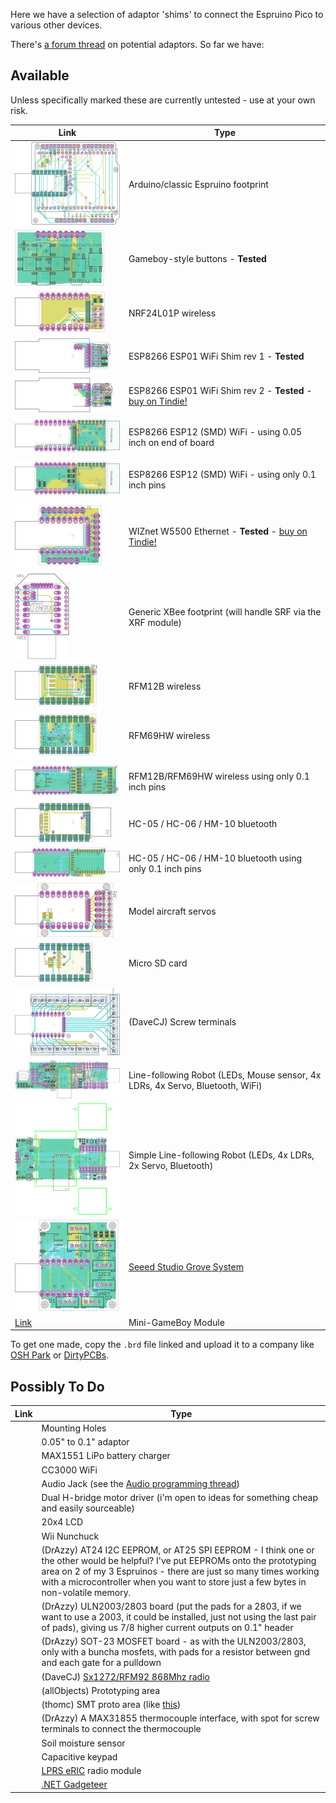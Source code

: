 Here we have a selection of adaptor 'shims' to connect the Espruino Pico to various other devices. 

There's [a forum thread](http://forum.espruino.com/conversations/259519/) on potential adaptors. So far we have:

Available
--------

Unless specifically marked these are currently untested - use at your own risk.

| Link | Type |
|------|------|
| [![](eagle/arduino.png)](eagle/arduino.brd) |  Arduino/classic Espruino footprint |
| [![](eagle/buttons.png)](eagle/buttons.brd) |  Gameboy-style buttons - **Tested** |
| [![](eagle/nrf24.png)](eagle/nrf24.brd) |  NRF24L01P wireless |
| [![](eagle/esp8266_esp01_shim_rev1.png)](eagle/esp8266_esp01_shim_rev1.brd) | ESP8266 ESP01 WiFi Shim rev 1 - **Tested** |
| [![](eagle/esp8266_esp01_shim_rev2.png)](eagle/esp8266_esp01_shim_rev2.brd) | ESP8266 ESP01 WiFi Shim rev 2 - **Tested** - [buy on Tindie!](https://www.tindie.com/products/gfwilliams/espruino-pico-esp8266-wifi-shim/) |
| [![](eagle/esp8266_esp12.png)](eagle/esp8266_esp12.brd) |  ESP8266 ESP12 (SMD) WiFi - using 0.05 inch on end of board  |
| [![](eagle/esp8266_esp12_header.png)](eagle/esp8266_esp12_header.brd) |  ESP8266 ESP12 (SMD) WiFi  - using only 0.1 inch pins |
| [![](eagle/w550io.png)](eagle/w550io.brd) |  WIZnet W5500 Ethernet - **Tested**  - [buy on Tindie!](https://www.tindie.com/products/gfwilliams/espruino-pico-wiznet-w550io-ethernet-shim/) |
| [![](eagle/xbee.png)](eagle/xbee.brd) |  Generic XBee footprint (will handle SRF via the XRF module) |
| [![](eagle/rfm12b.png)](eagle/rfm12b.brd) | RFM12B  wireless |
| [![](eagle/rfm69.png)](eagle/rfm69.brd) |  RFM69HW wireless |
| [![](eagle/rfm69_rfm12b_header.png)](eagle/rfm69_rfm12b_header.brd) |  RFM12B/RFM69HW wireless using only 0.1 inch pins |
| [![](eagle/bluetooth.png)](eagle/bluetooth.brd)  |  HC-05 / HC-06 / HM-10 bluetooth |
| [![](eagle/bluetooth_header.png)](eagle/bluetooth_header.brd)  |  HC-05 / HC-06 / HM-10 bluetooth using only 0.1 inch pins |
| [![](eagle/servo.png)](eagle/servo.brd) |  Model aircraft servos |
| [![](eagle/microsd.png)](eagle/microsd.brd) |  Micro SD card |
| [![](eagle/terminal.png)](eagle/terminal.brd)  |  (DaveCJ) Screw terminals |
| [![](eagle/robot.png)](eagle/robot.brd) |  Line-following Robot (LEDs, Mouse sensor, 4x LDRs, 4x Servo, Bluetooth, WiFi) |
| [![](eagle/robot_simple.png)](eagle/robot_simple.brd) |  Simple Line-following Robot (LEDs, 4x LDRs, 2x Servo, Bluetooth) |
| [![](eagle/grove.png)](eagle/grove.brd) |  [Seeed Studio Grove System](http://www.seeedstudio.com/depot/s/grovefamily.html) |
| [Link](../EspruBoy/espruboy.brd) | Mini-GameBoy Module |

To get one made, copy the `.brd` file linked and upload it to a company like [OSH Park](https://www.oshpark.com/) or [DirtyPCBs](http://dirtypcbs.com/).

Possibly To Do
------------

| Link | Type |
|------|------|
|  |  Mounting Holes |
|  |  0.05" to 0.1" adaptor |
|  |  MAX1551 LiPo battery charger |
|  |  CC3000 WiFi |
|  |  Audio Jack (see the [Audio programming thread](http://forum.espruino.com/conversations/257732/)) |
|  |  Dual H-bridge motor driver (i'm open to ideas for something cheap and easily sourceable) |
|  |  20x4 LCD |
|  |  Wii Nunchuck |
|  |  (DrAzzy) AT24 I2C EEPROM, or AT25 SPI EEPROM - I think one or the other would be helpful? I've put EEPROMs onto the prototyping area on 2 of my 3 Espruinos - there are just so many times working with a microcontroller when you want to store just a few bytes in non-volatile memory. |
|  |  (DrAzzy) ULN2003/2803 board (put the pads for a 2803, if we want to use a 2003, it could be installed, just not using the last pair of pads), giving us 7/8 higher current outputs on 0.1" header |
|  |  (DrAzzy) SOT-23 MOSFET board - as with the ULN2003/2803, only with a buncha mosfets, with pads for a resistor between gnd and each gate for a pulldown |
|  |  (DaveCJ) [Sx1272/RFM92 868Mhz radio](http://www.ebay.co.uk/itm/HopeRF-RFM92W-915Mhz-LoRa-Ultra-Long-Range-Transceiver-SX1272-compatible-/181415801105) |
|  |  (allObjects) Prototyping area |
|  |  (thomc) SMT proto area (like [this](http://www.adafruit.com/product/1212)) |
|  |  (DrAzzy) A MAX31855 thermocouple interface, with spot for screw terminals to connect the thermocouple |
|  |  Soil moisture sensor |
|  |  Capacitive keypad |
|  |  [LPRS eRIC](http://www.lprs.co.uk/easy-radio/eric/) radio module |
|  |  [.NET Gadgeteer](http://www.netmf.com/gadgeteer/) |

